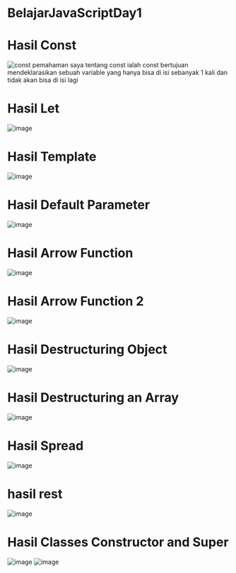 # BelajarJavaScriptDay1

# Hasil Const
![const](https://github.com/NaafiulRazzaqW/BelajarJavaScriptDay1/assets/88121499/e4e46e3d-f23e-4db3-8c3f-58678f7095ea)
pemahaman saya tentang const ialah const bertujuan mendeklarasikan sebuah variable yang hanya bisa di isi sebanyak 1 kali
dan tidak akan bisa di isi lagi

# Hasil Let
![image](https://github.com/NaafiulRazzaqW/BelajarJavaScriptDay1/assets/88121499/c3b658ce-73ee-48e8-a2e1-9f4bb0604729)

# Hasil Template
![image](https://github.com/NaafiulRazzaqW/BelajarJavaScriptDay1/assets/88121499/e0bafead-ff72-4945-b4fa-6f7697e7212f)

# Hasil Default Parameter
![image](https://github.com/NaafiulRazzaqW/BelajarJavaScriptDay1/assets/88121499/a45dd5ec-ceba-4dd8-9114-d4c5ecf7a9ea)

# Hasil Arrow Function
![image](https://github.com/NaafiulRazzaqW/BelajarJavaScriptDay1/assets/88121499/74e3b374-eace-484d-8b2e-4ee95db037fc)

# Hasil Arrow Function 2
![image](https://github.com/NaafiulRazzaqW/BelajarJavaScriptDay1/assets/88121499/e003092c-8dfb-4d0e-82a9-305b844d94ba)

# Hasil Destructuring Object
![image](https://github.com/NaafiulRazzaqW/BelajarJavaScriptDay1/assets/88121499/8955a4ea-2fdb-4972-b4e4-74bf5bf5bbae)

# Hasil Destructuring an Array
![image](https://github.com/NaafiulRazzaqW/BelajarJavaScriptDay1/assets/88121499/1ce8752f-9d67-4dc1-8b81-3db8028c1f36)

# Hasil Spread
![image](https://github.com/NaafiulRazzaqW/BelajarJavaScriptDay1/assets/88121499/df5849f5-ec1d-4d2a-b458-6762c1418c52)

# hasil rest
![image](https://github.com/NaafiulRazzaqW/BelajarJavaScriptDay1/assets/88121499/435a7dca-c0c7-41b1-b1d5-739fc7bad4e2)

# Hasil Classes Constructor and Super
![image](https://github.com/NaafiulRazzaqW/BelajarJavaScriptDay1/assets/88121499/ab238c21-d6a2-4465-80d1-7ce85330a7b5)
![image](https://github.com/NaafiulRazzaqW/BelajarJavaScriptDay1/assets/88121499/794c14db-d903-4b4d-9a64-7d67900fa687)
